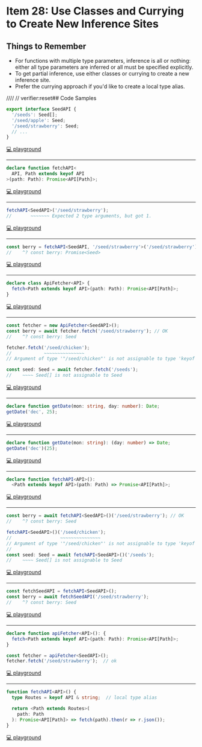 # Item 28: Use Classes and Currying to Create New Inference Sites

## Things to Remember

- For functions with multiple type parameters, inference is all or nothing: either all type parameters are inferred or all must be specified explicitly.
- To get partial inference, use either classes or currying to create a new inference site.
- Prefer the currying approach if you'd like to create a local type alias.

////
// verifier:reset## Code Samples

```ts
export interface SeedAPI {
  '/seeds': Seed[];
  '/seed/apple': Seed;
  '/seed/strawberry': Seed;
  // ...
}
```

[💻 playground](https://www.typescriptlang.org/play/?ts=5.4.5#code/JYOwLgpgTgZghgYwgAgMoQgE2QbwFDLLCYBcyAzmFKAOYDcByIcAthGZdSPXgL54QAHgAcA9lDBFw0eEjQZMAQQAKASVyMA5AHpyC8prLosAbQC6DQjr1ZtcYcIA2EQ-KyXk1hbqpwA7gBG0FAAnq7GmB7a2sgAdPF8eEA)

----

```ts
declare function fetchAPI<
  API, Path extends keyof API
>(path: Path): Promise<API[Path]>;
```

[💻 playground](https://www.typescriptlang.org/play/?ts=5.4.5#code/JYOwLgpgTgZghgYwgAgMoQgE2QbwFDLLCYBcyAzmFKAOYDcByIcAthGZdSPXgL54QAHgAcA9lDBFw0eEjQZMAQQAKASVyMA5AHpyC8prLosAbQC6DQjr1ZtcYcIA2EQ-KyXk1hbqpwA7gBG0FAAnq7GmB7a2sgAdPF8eJgQCI5wUCgwAK4gCGDAoiDIMBBgCAAWKqoAPIxVADTIynBg5chCkCCY5MgA1hAhojDIVXgAfAAUwi3lZM2tAJRzUKIswHrVVSbz5WZjDEA)

----

```ts
fetchAPI<SeedAPI>('/seed/strawberry');
//       ~~~~~~~ Expected 2 type arguments, but got 1.
```

[💻 playground](https://www.typescriptlang.org/play/?ts=5.4.5#code/JYOwLgpgTgZghgYwgAgMoQgE2QbwFDLLCYBcyAzmFKAOYDcByIcAthGZdSPXgL54QAHgAcA9lDBFw0eEjQZMAQQAKASVyMA5AHpyC8prLosAbQC6DQjr1ZtcYcIA2EQ-KyXk1hbqpwA7gBG0FAAnq7GmB7a2sgAdPF8eJgQCI5wUCgwAK4gCGDAoiDIMBBgCAAWKqoAPIxVADTIynBg5chCkCCY5MgA1hAhojDIVXgAfAAUwi3lZM2tAJRzUKIswHrVVSbz5WZjDCVllWrVEVWTXrac-kFQoZoLDNGEL4QAfh+fb8gAoiIpkGwACZkGAQsIUOkaFk2OByI0AllJDRRJIAIyxPBAA)

----

```ts
const berry = fetchAPI<SeedAPI, '/seed/strawberry'>('/seed/strawberry');  // ok
//    ^? const berry: Promise<Seed>
```

[💻 playground](https://www.typescriptlang.org/play/?ts=5.4.5#code/JYOwLgpgTgZghgYwgAgMoQgE2QbwFDLLCYBcyAzmFKAOYDcByIcAthGZdSPXgL54QAHgAcA9lDBFw0eEjQZMAQQAKASVyMA5AHpyC8prLosAbQC6DQjr1ZtcYcIA2EQ-KyXk1hbqpwA7gBG0FAAnq7GmB7a2sgAdPF8eJgQCI5wUCgwAK4gCGDAoiDIMBBgCAAWKqoAPIxVADTIynBg5chCkCCY5MgA1hAhojDIVXgAfAAUwi3lZM2tAJRzUKIswHrVVSbz5WZjDAiFlMhBUKHIALzFpRVV1RENnrrenP6noZqTXravgcFhCzohGiyFEvTwIMIyAAegB+ZCHEDHd4hZardYQe4KMZ4IA)

----

```ts
declare class ApiFetcher<API> {
  fetch<Path extends keyof API>(path: Path): Promise<API[Path]>;
}
```

[💻 playground](https://www.typescriptlang.org/play/?ts=5.4.5#code/JYOwLgpgTgZghgYwgAgMoQgE2QbwFDLLCYBcyAzmFKAOYDcByIcAthGZdSPXgL54QAHgAcA9lDBFw0eEjQZMAQQAKASVyMA5AHpyC8prLosAbQC6DQjr1ZtcYcIA2EQ-KyXk1hbqpwA7gBG0FAAnq7GmB7a2sgAdPF8eJgQCI5wUCgwAK4gCGDAoiDIMBBgCAAWKqoAPIxVADTIynBg5chCkCCY5MgA1hAhojDIVXgAfAAUwi3lZM2tAJRzUKIswHrVVSbz5WZjDMmp6ShH5D2KwsAAYqUV0JtqYxqEJWXl1Tvtgp3dfQNDI0eUxmcxmSyaKzWGy2Oz2DH4QA)

----

```ts
const fetcher = new ApiFetcher<SeedAPI>();
const berry = await fetcher.fetch('/seed/strawberry'); // OK
//    ^? const berry: Seed

fetcher.fetch('/seed/chicken');
//            ~~~~~~~~~~~~~~~
// Argument of type '"/seed/chicken"' is not assignable to type 'keyof SeedAPI'

const seed: Seed = await fetcher.fetch('/seeds');
//    ~~~~ Seed[] is not assignable to Seed
```

[💻 playground](https://www.typescriptlang.org/play/?ts=5.4.5&module=7&target=4#code/JYOwLgpgTgZghgYwgAgMoQgE2QbwFDLLCYBcyAzmFKAOYDcByIcAthGZdSPXgL54QAHgAcA9lDBFw0eEjQZMAQQAKASVyMA5AHpyC8prLosAbQC6DQjr1ZtcYcIA2EQ-KyXk1hbqpwA7gBG0FAAnq7GmB7a2sgAdPF8eJgQCI5wUCgwAK4gCGDAoiDIMBBgCAAWKqoAPIxVADTIynBg5chCkCCY5MgA1hAhojDIVXgAfAAUwi3lZM2tAJRzUKIswHrVVSbz5WZjDMmp6ShH5D2KwsAAYqUV0JtqYxqEJWXl1Tvtgp3dfQNDI0eUxmcxmSyaKzWGy2Oz2DH4CEKlGKt3K0GQAF4mBA-CNLjc3vcIlVJgsGIiQMiglBQpjkP44MBJK87lBYizyhMvLZOP5qaFNGTkNFkAB5ADSeBFhGQAD0APzIClU4IhIwKPB4DnQdmorm6bwVYAIfogQUMaUyq0ygB+dvtDsdUpiiigNCybHAyABYBCwhQmgARAbbEaTRAQIHNEQeiBRJI4GdgDRmAFnMgwKIM36A-1BsNiWpNJrlZIbKQ3NgsQymSjCWyOfrywYyc6rQ7K+YY0x4-Skym4GmUJnK3ggA)

----

```ts
declare function getDate(mon: string, day: number): Date;
getDate('dec', 25);
```

[💻 playground](https://www.typescriptlang.org/play/?ts=5.4.5&module=7&target=4#code/JYOwLgpgTgZghgYwgAgMoQgE2QbwFDLLCYBcyAzmFKAOYDcByIcAthGZdSPXgL54QAHgAcA9lDBFw0eEjQZMAQQAKASVyMA5AHpyC8prLosAbQC6DQjr1ZtcYcIA2EQ-KyXk1hbqpwA7gBG0FAAnq7GmB7a2sgAdPF8eJgQCI5wUCgwAK4gCGDAoiDIMBBgCAAWKqoAPIxVADTIynBg5chCkCCY5MgA1hAhojDIVXgAfAAUwi3lZM2tAJRzUKIswHrVVSbz5WZjDMmp6ShH5D2KwsAAYqUV0JtqYxqEJWXl1Tvtgp3dfQNDI0eUxmcxmSyaKzWGy2Oz2DH4hzSGWKOTyBSKNFKABEWhAJixChwqLRGpg4CEyCAsiwglBwTjIAxMWAGXjNIdNI0AEwAVgWDCAA)

----

```ts
declare function getDate(mon: string): (day: number) => Date;
getDate('dec')(25);
```

[💻 playground](https://www.typescriptlang.org/play/?ts=5.4.5&module=7&target=4#code/JYOwLgpgTgZghgYwgAgMoQgE2QbwFDLLCYBcyAzmFKAOYDcByIcAthGZdSPXgL54QAHgAcA9lDBFw0eEjQZMAQQAKASVyMA5AHpyC8prLosAbQC6DQjr1ZtcYcIA2EQ-KyXk1hbqpwA7gBG0FAAnq7GmB7a2sgAdPF8eJgQCI5wUCgwAK4gCGDAoiDIMBBgCAAWKqoAPIxVADTIynBg5chCkCCY5MgA1hAhojDIVXgAfAAUwi3lZM2tAJRzUKIswHrVVSbz5WZjDMmp6ShH5D2KwsAAYqUV0JtqYxqEJWXl1Tvtgp3dfQNDI0eUxmcxmSyaKzWGy2Oz2DH4hzSGWKOTyBSKNFKABEWhAJixChwqLRwRNMHAQmQQFkWEEoAtkABeJ44yAMTFgVl4zSHTQLCYAJgArAsGEA)

----

```ts
declare function fetchAPI<API>():
  <Path extends keyof API>(path: Path) => Promise<API[Path]>;
```

[💻 playground](https://www.typescriptlang.org/play/?ts=5.4.5#code/JYOwLgpgTgZghgYwgAgMoQgE2QbwFDLLCYBcyAzmFKAOYDcByIcAthGZdSPXgL54QAHgAcA9lDBFw0eEjQZMAQQAKASVyMA5AHpyC8prLosAbQC6DQjr1ZtcYcIA2EQ-KyXk1hbqpwA7gBG0FAAnq7GmB7a2sgAdPF8eJgQCI5wUCgwAK4gCGDAoiDIMBBgCAAWKqoAPFUAfAAUAJQkjNXKcGDlyEKQIJjkyADWECGiMMj1DcKd5WQdXU3IALx1yMpQoizAerVqJgvlZnUMQA)

----

```ts
const berry = await fetchAPI<SeedAPI>()('/seed/strawberry'); // OK
//    ^? const berry: Seed

fetchAPI<SeedAPI>()('/seed/chicken');
//                  ~~~~~~~~~~~~~~~
// Argument of type '"/seed/chicken"' is not assignable to type 'keyof SeedAPI'
//
const seed: Seed = await fetchAPI<SeedAPI>()('/seeds');
//    ~~~~ Seed[] is not assignable to Seed
```

[💻 playground](https://www.typescriptlang.org/play/?ts=5.4.5&module=7&target=4#code/JYOwLgpgTgZghgYwgAgMoQgE2QbwFDLLCYBcyAzmFKAOYDcByIcAthGZdSPXgL54QAHgAcA9lDBFw0eEjQZMAQQAKASVyMA5AHpyC8prLosAbQC6DQjr1ZtcYcIA2EQ-KyXk1hbqpwA7gBG0FAAnq7GmB7a2sgAdPF8eJgQCI5wUCgwAK4gCGDAoiDIMBBgCAAWKqoAPFUAfAAUAJQkjNXKcGDlyEKQIJjkyADWECGiMMj1DcKd5WQdXU3IALx1yMpQoizAerVqJgvlZnUMCIWUyEFQoSvI-nDAkiVllWrVEVNNDV62nP5XoU0TToyGiyAA8gBpPBgwjIAB6AH5kGcQBcASEjAo8HhnhUqu8FJ9vrpvBVgAgRiAgQxYXD6Qz6QA-FmstnsmExRRQGhZNjgZDjZBgELCFCaABEpNs5MpEBAEs0REGIFEkjg5HIwBozACzmFomFovFIzGEw+ak0nLwqIuNlIbmwyzufgeT1K+LeFtUjS+PwGNM5zNZjvMyqYarumu1uv1YENETwQA)

----

```ts
const fetchSeedAPI = fetchAPI<SeedAPI>();
const berry = await fetchSeedAPI('/seed/strawberry');
//    ^? const berry: Seed
```

[💻 playground](https://www.typescriptlang.org/play/?ts=5.4.5&module=7&target=4#code/JYOwLgpgTgZghgYwgAgMoQgE2QbwFDLLCYBcyAzmFKAOYDcByIcAthGZdSPXgL54QAHgAcA9lDBFw0eEjQZMAQQAKASVyMA5AHpyC8prLosAbQC6DQjr1ZtcYcIA2EQ-KyXk1hbqpwA7gBG0FAAnq7GmB7a2sgAdPF8eJgQCI5wUCgwAK4gCGDAoiDIMBBgCAAWKqoAPFUAfAAUAJQkjNXKcGDlyEKQIJjkyADWECGiMMj1DcKd5WQdXU3IALx1yMpQoizAerVqJgvlZnUMCIWUxaUVEVUrl2WVatU3ao1Np+eSQVChd-5wwEkJQeL1UDS8tk4-m+oU07zw0UIhAAegB+ZBnEAXGEhIwKPBAA)

----

```ts
declare function apiFetcher<API>(): {
  fetch<Path extends keyof API>(path: Path): Promise<API[Path]>;
}

const fetcher = apiFetcher<SeedAPI>();
fetcher.fetch('/seed/strawberry');  // ok
```

[💻 playground](https://www.typescriptlang.org/play/?ts=5.4.5&module=7&target=4#code/JYOwLgpgTgZghgYwgAgMoQgE2QbwFDLLCYBcyAzmFKAOYDcByIcAthGZdSPXgL54QAHgAcA9lDBFw0eEjQZMAQQAKASVyMA5AHpyC8prLosAbQC6DQjr1ZtcYcIA2EQ-KyXk1hbqpwA7gBG0FAAnq7GmB7a2sgAdPF8eJgQCI5wUCgwAK4gCGDAoiDIMBBgCAAWKqoAPFUAfAAUAJQkjNXKcGDlyEKQIJjkyADWECGiMMj1DcKd5WQdXU3IALx1yMpQoizAerVqJgvlZnUMyanpmTl5BUX2wABipRXQe6qNLRqEJWXl7bM9gj6A2Go3GkzUjRmXXmsw+Gy2OwgrwOs2ODH4eAQhUoxSe5WgK2Qd0ePxeESmTQY32eUFi1PKDS8tk4-iCUFCmkphGiyFEQzwQA)

----

```ts
function fetchAPI<API>() {
  type Routes = keyof API & string;  // local type alias

  return <Path extends Routes>(
    path: Path
  ): Promise<API[Path]> => fetch(path).then(r => r.json());
}
```

[💻 playground](https://www.typescriptlang.org/play/?ts=5.4.5#code/JYOwLgpgTgZghgYwgAgMoQgE2QbwFDLLCYBcyAzmFKAOYDcByIcAthGZdSPXgL54QAHgAcA9lDBFw0eEjQZMAQQAKASVyMA5AHpyC8prLosAbQC6DQjr1ZtcYcIA2EQ-KyXk1hbqpwA7gBG0FAAnq7GmB7a2sgAdPF8eDAAriAIYMCiIMgwEGAIABYqqgA8xQB8ABQAlBqEYCHCKABKosmQ5MgAvMgA1hAhojDIxcgAZBRUtHSE0ciOoghwjsgNTcjLwHDkeIxQeclQ2SXKcGAFyEKQIJidre0Q5FWMhMJnBWSn54zVn1CiLGAejKahMXwKZnK3ShuXyBUqb3O1Vi5wgIEqUGhyCgsQAVuQsjVqgx+EA)
